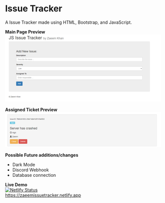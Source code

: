 # Issue Tracker

A Issue Tracker made using HTML, Bootstrap, and JavaScript.

**Main Page Preview**
![Main Page](https://github.com/zaeem-khan/IssueTracker/blob/master/mainPage.png)

**Assigned Ticket Preview**
![AssignedTicket](https://github.com/zaeem-khan/IssueTracker/blob/master/assignedTicket.png)

**Possible Future additions/changes**
* Dark Mode
* Discord Webhook
* Database connection

**Live Demo** <br/>
[![Netlify Status](https://api.netlify.com/api/v1/badges/75038e48-5e1b-4251-a5db-81cfc9dd7e1e/deploy-status)](https://app.netlify.com/sites/zaeemissuetracker/deploys) <br/>
https://zaeemissuetracker.netlify.app